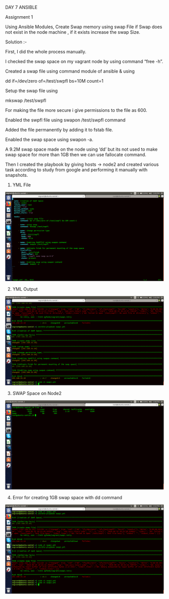 DAY 7 ANSIBLE

Assignment 1

Using Ansible Modules, Create Swap memory using swap File if Swap does not exist in the node machine , if it exists increase the swap Size.

Solution :-

First, I did the whole process manually.

I checked the swap space on my vagrant node by using command “free -h”.

Created a swap file using command  module of ansible & using

dd if=/dev/zero of=/test/swpfl bs=10M count=1

Setup the swap file using

mkswap /test/swpfl

For making the file more secure i give permissions to the file as 600.

Enabled the swpfl file using  swapon /test/swpfl command

Added the file permanently by adding it to fstab file.

Enabled the swap space using swapon -a.

A 9.2M swap space made on the node using ‘dd’ but its not used to make swap space for more than 1GB then we can use fallocate 
command.

Then I created the playbook by giving hosts -> node2 and created various task according to study from google and performing it 
manually with snapshots.





1. YML File

![Job DSL Plugin](https://github.com/lovedeepsh/ansible/blob/master/ansible%20day7%20images/swpyml.png)


2. YML Output

![Job DSL Plugin](https://github.com/lovedeepsh/ansible/blob/master/ansible%20day7%20images/swprun.png)


3. SWAP Space on Node2

![Job DSL Plugin](https://github.com/lovedeepsh/ansible/blob/master/ansible%20day7%20images/swpadd.png)


4. Error for creating 1GB swap space with dd command

![Job DSL Plugin](https://github.com/lovedeepsh/ansible/blob/master/ansible%20day7%20images/errordd.png)
